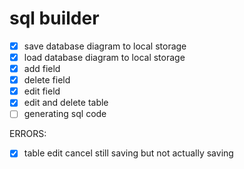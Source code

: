 # sql builder

 - [x] save database diagram to local storage
 - [x] load database diagram to local storage
 - [x] add field
 - [x] delete field
 - [x] edit field
 - [x] edit and delete table
 - [ ] generating sql code

ERRORS:
 - [x] table edit cancel still saving but not actually saving